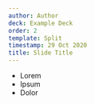 ```yaml
---
author: Author
deck: Example Deck
order: 2
template: Split
timestamp: 29 Oct 2020
title: Slide Title
---
```


- Lorem
- Ipsum
- Dolor
